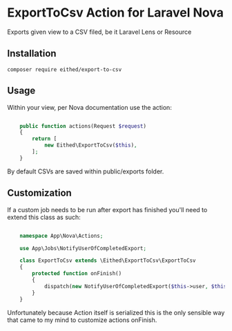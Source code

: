 ExportToCsv Action for Laravel Nova
================================

Exports given view to a CSV filed, be it Laravel Lens or Resource

Installation
------------

    composer require eithed/export-to-csv

Usage
-----

Within your view, per Nova documentation use the action:

```php

    public function actions(Request $request)
    {
        return [
            new Eithed\ExportToCsv($this),
        ];
    }

```

By default CSVs are saved within public/exports folder.

Customization
-----

If a custom job needs to be run after export has finished you'll need to extend this class as such:

```php

    namespace App\Nova\Actions;

    use App\Jobs\NotifyUserOfCompletedExport;

    class ExportToCsv extends \Eithed\ExportToCsv\ExportToCsv
    {
        protected function onFinish()
        {
            dispatch(new NotifyUserOfCompletedExport($this->user, $this->url));
        }
    }

```

Unfortunately because Action itself is serialized this is the only sensible way that came to my mind to customize actions onFinish.
